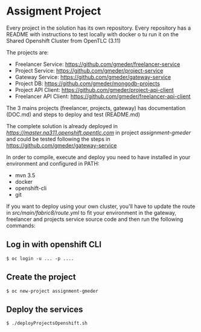 # Assigment Project

Every project in the solution has its own repository. Every repository has a README with instructions to test locally with docker o tu run it on the Shared Openshift Cluster from OpenTLC (3.11)

The projects are:

- Freelancer Service: https://github.com/gmeder/freelancer-service
- Project Service: https://github.com/gmeder/project-service
- Gateway Service: https://github.com/gmeder/gateway-service
- Project DB: https://github.com/gmeder/mongodb-projects
- Project API Client: https://github.com/gmeder/project-api-client
- Freelancer API Client: https://github.com/gmeder/freelancer-api-client

The 3 mains projects (freelancer, projects, gateway) has documentation (DOC.md) and steps to deploy and test (README.md)

The complete solution is already deployed in *https://master.na311.openshift.opentlc.com* in project *assignment-gmeder* and could be tested following the steps in https://github.com/gmeder/gateway-service

In order to compile, execute and deploy you need to have installed in your environment and configured in PATH:

- mvn 3.5
- docker
- openshift-cli
- git

If you want to deploy using your own cluster, you'll have to update the route in *src/main/fabric8/route.yml* to fit your environment in the gateway, freelancer and projects service source code and then run the following commands:

## Log in with openshift CLI

	$ oc login -u ... -p ....

## Create the project

	$ oc new-project assignment-gmeder

## Deploy the services

	$ ./deployProjectsOpenshift.sh

